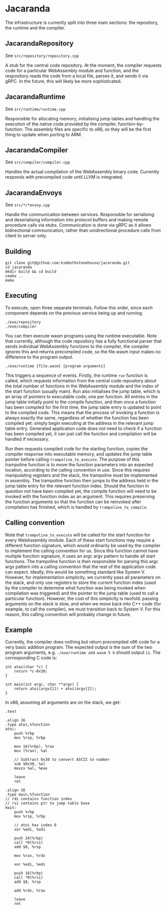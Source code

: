 # Jacaranda

The infrastructure is currently split into three main sections: the repository, the runtime and the compiler.

## JacarandaRepository

See ```src/repository/repository.cpp```

A stub for the central code repository. At the moment, the compiler requests code for a particular WebAssembly module and function, and the respository reads the code from a local file, parses it, and sends it via gRPC. In the future, this will likely be more sophisticated.

## JacarandaRuntime

See ```src/runtime/runtime.cpp```

Responsible for allocating memory, initialising jump tables and handling the execution of the native code provided by the compiler, function-by-function. The assembly files are specific to x86, so they will be the first thing to update when porting to ARM.

## JacarandaCompiler

See ```src/compiler/compiler.cpp```

Handles the actual compilation of the WebAssembly binary code. Currently responds with precompiled code until LLVM is integrated.

## JacarandaEnvoys

See ```src/*/*envoy.cpp```

Handle the communication between services. Responsible for serialising and deserialising information into protocol buffers and making remote procedure calls via stubs. Communication is done via gRPC as it allows bidirectional communication, rather than unidirectional procedure calls from client to server only.

## Building

```
git clone git@github.com:kimbethstonehouse/jacaranda.git
cd jacaranda
mkdir build && cd build
cmake ..
make
```

## Executing

To execute, open three separate terminals. Follow this order, since each component depends on the previous service being up and running.

```
./exe/repository
./exe/compiler
```

You can then execute wasm programs using the runtime executable. Note that currently, although the code repository has a fully functional parser that sends individual WebAssembly functions to the compiler, the compiler ignores this and returns precompiled code, so the file.wasm input makes no difference to the program output.

```
./exe/runtime [file.wasm] [program arguments]
```

This triggers a sequence of events. Firstly, the runtime ```run``` function is called, which requests information from the central code repository about the total number of functions in the WebAssembly module and the index of the start function (usually main). Run also initialises the jump table, which is an array of pointers to executable code, one per function. All entries in the jump table initially point to the compile function, and then once a function has been compiled for the first time, the jump table entry is updated to point to the compiled code. This means that the process of invoking a function is always exactly the same, regardless of whether the function has been compiled yet: simply begin executing at the address in the relevant jump table entry. Generated application code does not need to check if a function has been compiled yet, it can just call the function and compilation will be handled if necessary.

Run then requests compiled code for the starting function, copies the compiler response into executable memory, and updates the jump table pointer before calling ```trampoline_to_execute```. The purpose of this trampoline function is to move the function parameters into an expected location, according to the calling convention in use. Since this requires manipulating registers and the stack, the trampoline must be implemented in assembly. The trampoline function then jumps to the address held in the jump table entry for the relevant function index. Should the function in question not have been compiled yet, the compile function will need to be invoked with the function index as an argument. This requires preserving the function arguments so that the function can be reinvoked after compilation has finished, which is handled by ```trampoline_to_compile```.

## Calling convention

Note that ```trampoline_to_execute``` will be called for the start function for every WebAssembly module. Each of these start functions may require a different function signature, which would ordinarily be used by the compiler to implement the calling convention for us. Since this function cannot have multiple function signature, it uses an argc argv pattern to handle all start functions. The trampoline function is then responsible for parsing this argc argv pattern into a calling convention that the rest of the application code can expect. Ideally, this would be something standard like System V. However, for implementation simplicity, we currently pass all parameters on the stack, and only use registers to store the current function index (used by the compiler to determine what function was being invoked when compilation was triggered) and the pointer to the jump table (used to call a particular function). However, the cost of this simplicity is twofold: passing arguments on the stack is slow, and when we move back into C++ code (for example, to call the compiler), we must transition back to System V. For this reason, this calling convention will probably change in future.

## Example

Currently, the compiler does nothing but return precompiled x86 code for a very basic addition program. The expected output is the sum of the two program arguments, e.g. ```./exe/runtime add.wasm 5 6``` should output ```11```. The corresponding C code is:

```
int atoi(char *c) {
    return *c-0x30;
}

int main(int argc, char **argv) {
    return atoi(argv[1]) + atoi(argv[2]);
}
```

In x86, assuming all arguments are on the stack, we get:

```
.text

.align 16
.type atoi,%function
atoi:
    push %rbp
    mov %rsp, %rbp

    mov 16(%rbp), %rax
    mov (%rax), %al

    // Subtract 0x30 to convert ASCII to number
    sub $0x30, %al
    movzx %al, %eax

    leave
    ret

.align 16
.type main,%function
// rdi contains function index
// rsi contains ptr to jump table base
main:
    push %rbp
    mov %rsp, %rbp

    // atoi has index 0
    xor %edi, %edi

    push 24(%rbp)
    call *0(%rsi)
    add $8, %rsp

    mov %rax, %rdx

    xor %edi, %edi

    push 16(%rbp)
    call *0(%rsi)
    add $8, %rsp

    add %rdx, %rax

    leave
    ret
```
